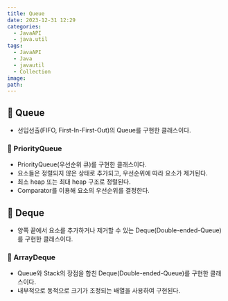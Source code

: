 ```yaml
---
title: Queue
date: 2023-12-31 12:29
categories:
  - JavaAPI
  - java.util
tags:
  - JavaAPI
  - Java
  - javautil
  - Collection
image: 
path:
---
```


## 🌈 Queue
+ 선입선출(FIFO, First-In-First-Out)의 Queue를 구현한 클래스이다.

### 📌 PriorityQueue
+ PriorityQueue(우선순위 큐)를 구현한 클래스이다.
+ 요소들은 정렬되지 않은 상태로 추가되고, 우선순위에 따라 요소가 제거된다.
+ 최소 heap 또는 최대 heap 구조로 정렬된다.
+ Comparator를 이용해 요소의 우선순위를 결정한다.

## 🌈 Deque
+ 양쪽 끝에서 요소를 추가하거나 제거할 수 있는 Deque(Double-ended-Queue)를 구현한 클래스이다.

### 📌 ArrayDeque
+ Queue와 Stack의 장점을 합친 Deque(Double-ended-Queue)를 구현한 클래스이다.
+ 내부적으로 동적으로 크기가 조정되는 배열을 사용하여 구현된다.